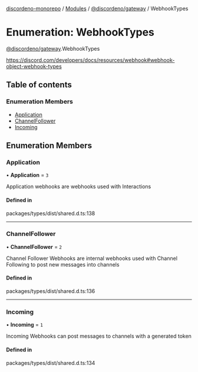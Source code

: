 [discordeno-monorepo](../README.md) / [Modules](../modules.md) / [@discordeno/gateway](../modules/discordeno_gateway.md) / WebhookTypes

# Enumeration: WebhookTypes

[@discordeno/gateway](../modules/discordeno_gateway.md).WebhookTypes

https://discord.com/developers/docs/resources/webhook#webhook-object-webhook-types

## Table of contents

### Enumeration Members

- [Application](discordeno_gateway.WebhookTypes.md#application)
- [ChannelFollower](discordeno_gateway.WebhookTypes.md#channelfollower)
- [Incoming](discordeno_gateway.WebhookTypes.md#incoming)

## Enumeration Members

### Application

• **Application** = `3`

Application webhooks are webhooks used with Interactions

#### Defined in

packages/types/dist/shared.d.ts:138

---

### ChannelFollower

• **ChannelFollower** = `2`

Channel Follower Webhooks are internal webhooks used with Channel Following to post new messages into channels

#### Defined in

packages/types/dist/shared.d.ts:136

---

### Incoming

• **Incoming** = `1`

Incoming Webhooks can post messages to channels with a generated token

#### Defined in

packages/types/dist/shared.d.ts:134
